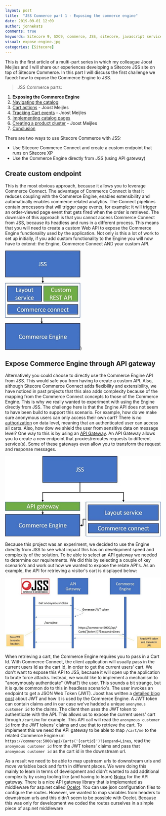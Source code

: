 ```yaml
---
layout: post
title:  "JSS Commerce part 1 - Exposing the commerce engine"
date: 2019-09-01 12:09
author: jonnekats
comments: true
keywords: Sitecore 9, SXC9, commerce, JSS, sitecore, javascript services
visual: expose-engine.jpg 
categories: [Sitecore]
---
```

This is the first article of a multi-part series in which my colleague Joost Meijles and I will share our experiences developing a Sitecore JSS site on top of Sitecore Commerce. In this part I will discuss the first challenge we faced: how to expose the Commerce Engine to JSS.

<!--more-->

> JSS Commerce parts:
1. **Exposing the Commerce Engine**
2. [Navigating the catalog](/2019/navigating-the-catalog/)
3. [Cart actions](https://joost.meijles.com/jss_cart_actions/) - Joost Meijles
4. [Tracking Cart events](https://joost.meijles.com/jss_tracking_commerce/) - Joost Meijles
5. [Implementing catalog pages](/2019/implement-catalog-pages/)
6. [Creating a product cluster](https://joost.meijles.com/jss_product_cluster/) - Joost Meijles
7. [Conclusion](/2019/jss-commerce-conclusion/)

There are two ways to use Sitecore Commerce with JSS:

 - Use Sitecore Commerce Connect and create a custom endpoint that runs on Sitecore XP
 - Use the Commerce Engine directly from JSS (using API gateway)

## Create custom endpoint
This is the most obvious approach, because it allows you to leverage Commerce Connect. The advantage of Commerce Connect is that it reduces coupling with the Commerce Engine, enables extensibility and automatically enables commerce related analytics. The Connect pipelines contain processors that will trigger page events, for example: it will trigger an order-viewed page event that gets fired when the order is retrieved. The downside of this approach is that you cannot access Commerce Connect from JSS, because its headless and runs in a different process. This means that you will need to create a custom Web API to expose the Commerce Engine functionality used by the application. Not only is this a lot of work to set up initially, if you add custom functionality to the Engine you will now have to extend: the Engine, Commerce Connect AND your custom API.

![Expose using Commerce Connect and custom endpoint](/assets/images/expose-commerce-engine/commerceconnect.jpg))


## Expose Commerce Engine through API gateway
Alternatively you could choose to directly use the Commerce Engine API from JSS. This would safe you from having to create a custom API. Also, although Sitecore Commerce Connect adds flexibility and extensibility, we have noticed in past projects that this also adds complexity because of the mapping from the Commerce Connect concepts to those of the Commerce Engine. This is why we really wanted to experiment with using the Engine directly from JSS. The challenge here is that the Engine API does not seem to have been build to support this scenario. For example, how do we make sure anonymous users can only access their own cart? There is no [authorization](../sitecore-commerce-security-explained) on data level, meaning that an authenticated user can access all carts. Also, how dow we shield the user from  sensitive data on message level? One way to this is by using an [API Gateway](https://microservices.io/patterns/apigateway.html). An API Gateway allows you to create a new endpoint that proxies/reroutes requests to different service(s). Some of these gateways even allow you to transform the request and response messages.

![Expose through API gateway](/assets/images/expose-commerce-engine/directly.jpg)

Because this project was an experiment, we decided to use the Engine directly from JSS to see what impact this has on development speed and complexity of the solution. To be able to select an API gateway we needed to determine our requirements. We did this by selecting a couple of key scenario's and work out how we wanted to expose the relate API's. As an example, the API for retrieving a visitor's cart is displayed below: 

![Cart flow](/assets/images/expose-commerce-engine/cartflow.jpg)
 
When retrieving a cart, the Commerce Engine requires you to pass in a Cart Id. With Commerce Connect, the client application will usually pass in the current users Id as the cart Id, in order to get the current users' cart. We don't want to expose this API to JSS, because it will open up the application to brute force attacks. Instead, we would like to implement a mechanism to "anonymously authenticate" (What?) the user. This sounds a bit strange, but it is quite common do to this in headless scenario's. The user invokes an endpoint to get a JSON Web Token (JWT). Joost has written a [detailed blog post](https://joost.meijles.com/xc9-jwt/) about JWT and how it is used by the Commerce Engine. A JWT token can contain claims and in our case we've hadded a unique `anonymous customer id` to the claims. The client then uses the JWT token to authenticate with the API. This allows us to expose the current users' cart through `/cart/me` for example. This API call will read the `anonymous customer id` from the JWT tokens' claims and use that to retrieve the cart. To implement this we need the API gateway to be able to map `/cart/me` to the related Commerce Engine url `https://commerce:5000/api/Carts('{cartid}')?$expand=Lines`, read the `anonymous customer id` from the JWT tokens' claims and pass that `anonymous customer id` as the cart id in the downstream url.

As a result we need to be able to map upstream urls to downstream urls and move variables back and forth in different places. We were doing this mainly to learn in terms of development and didn't wanted to add additional complexity by using tooling like (and having to learn) [Nginx](https://www.nginx.com/) for the API gateway. There is a nice API gateway library that is implemented as middleware for asp.net called [Ocelot](https://github.com/ThreeMammals/Ocelot). You can use json configuration files to configure the routes. However, we wanted to map variables from headers to downstream urls and this didn't seem to be possible with Ocelot. Because this was only for development we coded the routes ourselves in a simple piece of asp.net middleware 